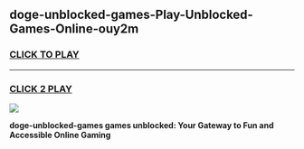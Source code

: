 
## doge-unblocked-games-Play-Unblocked-Games-Online-ouy2m
<h3>
<a href="https://premium76.site?title=doge-unblocked-games&ref=25A">CLICK TO PLAY</a></h3>
<hr>

<h3>
<a href="https://premium76.site?title=doge-unblocked-games&ref=25A">CLICK 2 PLAY</a>
  
</h3>

<a href="https://premium76.site?title=doge-unblocked-games&ref=25A"><img src="https://clearcache.store/games.png"></a>


**doge-unblocked-games games unblocked: Your Gateway to Fun and Accessible Online Gaming**
